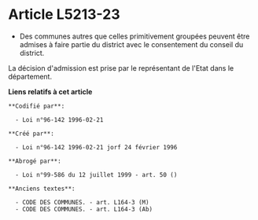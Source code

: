 # Article L5213-23

- Des communes autres que celles primitivement groupées peuvent être admises à faire partie du district avec le consentement
du conseil du district.

La décision d'admission est prise par le représentant de l'Etat dans le département.

**Liens relatifs à cet article**

	**Codifié par**:

	  - Loi n°96-142 1996-02-21

	**Créé par**:

	  - Loi n°96-142 1996-02-21 jorf 24 février 1996

	**Abrogé par**:

	  - Loi n°99-586 du 12 juillet 1999 - art. 50 ()

	**Anciens textes**:

	  - CODE DES COMMUNES. - art. L164-3 (M)
	  - CODE DES COMMUNES. - art. L164-3 (Ab)
